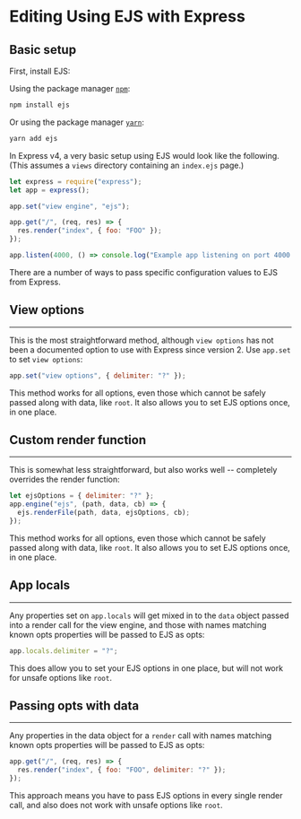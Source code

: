 # Editing Using EJS with Express

## Basic setup

First, install EJS:

Using the package manager [`npm`](https://npmjs.com):

```sh
npm install ejs
```

Or using the package manager [`yarn`](https://yarnpkg.com):

```sh
yarn add ejs
```

In Express v4, a very basic setup using EJS would look like the following. (This assumes a `views` directory containing an `index.ejs` page.)

```javascript
let express = require("express");
let app = express();

app.set("view engine", "ejs");

app.get("/", (req, res) => {
  res.render("index", { foo: "FOO" });
});

app.listen(4000, () => console.log("Example app listening on port 4000!"));
```

There are a number of ways to pass specific configuration values to EJS from Express.

## View options

---

This is the most straightforward method, although `view options` has not been a documented option to use with Express since version 2. Use `app.set` to set `view options`:

```javascript
app.set("view options", { delimiter: "?" });
```

This method works for all options, even those which cannot be safely passed along with data, like `root`. It also allows you to set EJS options once, in one place.

## Custom render function

---

This is somewhat less straightforward, but also works well -- completely overrides the render function:

```javascript
let ejsOptions = { delimiter: "?" };
app.engine("ejs", (path, data, cb) => {
  ejs.renderFile(path, data, ejsOptions, cb);
});
```

This method works for all options, even those which cannot be safely passed along with data, like `root`. It also allows you to set EJS options once, in one place.

## App locals

---

Any properties set on `app.locals` will get mixed in to the `data` object passed into a render call for the view engine, and those with names matching known opts properties will be passed to EJS as opts:

```javascript
app.locals.delimiter = "?";
```

This does allow you to set your EJS options in one place, but will not work for unsafe options like `root`.

## Passing opts with data

---

Any properties in the data object for a `render` call with names matching known opts properties will be passed to EJS as opts:

```javascript
app.get("/", (req, res) => {
  res.render("index", { foo: "FOO", delimiter: "?" });
});
```

This approach means you have to pass EJS options in every single render call, and also does not work with unsafe options like `root`.
